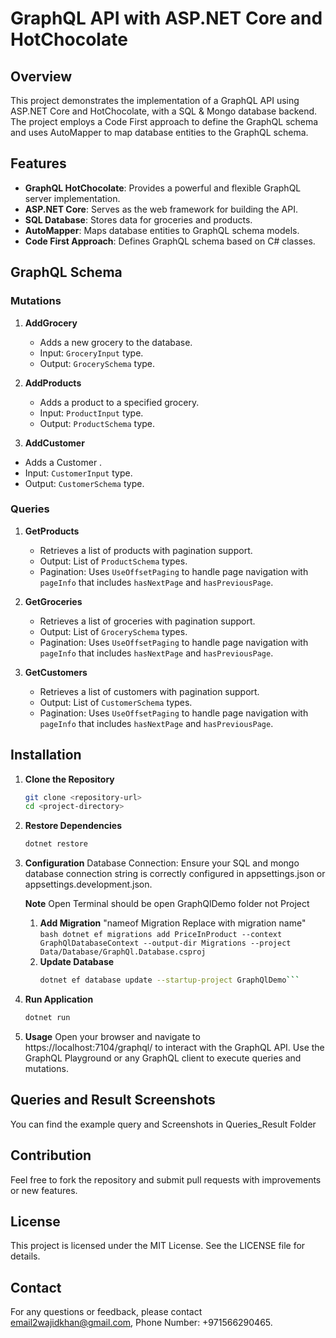 # GraphQL API with ASP.NET Core and HotChocolate

## Overview

This project demonstrates the implementation of a GraphQL API using ASP.NET Core and HotChocolate, with a SQL & Mongo database backend. The project employs a Code First approach to define the GraphQL schema and uses AutoMapper to map database entities to the GraphQL schema.

## Features

- **GraphQL HotChocolate**: Provides a powerful and flexible GraphQL server implementation.
- **ASP.NET Core**: Serves as the web framework for building the API.
- **SQL Database**: Stores data for groceries and products.
- **AutoMapper**: Maps database entities to GraphQL schema models.
- **Code First Approach**: Defines GraphQL schema based on C# classes.

## GraphQL Schema

### Mutations

1. **AddGrocery**
   - Adds a new grocery to the database.
   - Input: `GroceryInput` type.
   - Output: `GrocerySchema` type.

2. **AddProducts**
   - Adds a product to a specified grocery.
   - Input: `ProductInput` type.
   - Output: `ProductSchema` type.

3. **AddCustomer**
  - Adds a Customer .
  - Input: `CustomerInput` type.
  - Output: `CustomerSchema` type.

### Queries

1. **GetProducts**
   - Retrieves a list of products with pagination support.
   - Output: List of `ProductSchema` types.
   - Pagination: Uses `UseOffsetPaging` to handle page navigation with `pageInfo` that includes `hasNextPage` and `hasPreviousPage`.

2. **GetGroceries**
   - Retrieves a list of groceries with pagination support.
   - Output: List of `GrocerySchema` types.
   - Pagination: Uses `UseOffsetPaging` to handle page navigation with `pageInfo` that includes `hasNextPage` and `hasPreviousPage`.


3. **GetCustomers**
   - Retrieves a list of customers with pagination support.
   - Output: List of `CustomerSchema` types.
   - Pagination: Uses `UseOffsetPaging` to handle page navigation with `pageInfo` that includes `hasNextPage` and `hasPreviousPage`.

## Installation

1. **Clone the Repository**
   ```bash
   git clone <repository-url>
   cd <project-directory>
2. **Restore Dependencies**

      ```bash 
      dotnet restore
      ```
3. **Configuration**
Database Connection: Ensure your SQL and mongo database connection string is correctly configured in appsettings.json or appsettings.development.json.
 
   **Note** Open Terminal should be open GraphQlDemo folder not Project 

   1.  **Add Migration** "nameof Migration Replace with migration name" 
           ```bash
           dotnet ef migrations add PriceInProduct --context GraphQlDatabaseContext --output-dir Migrations --project Data/Database/GraphQl.Database.csproj```
   2. **Update Database**
        ```bash
        dotnet ef database update --startup-project GraphQlDemo```
4. **Run Application**
      ```bash  
      dotnet run
      ```
5. **Usage**
Open your browser and navigate to https://localhost:7104/graphql/ to interact with the GraphQL API. 
Use the GraphQL Playground or any GraphQL client to execute queries and mutations.

## Queries and Result Screenshots
You can find the example query and Screenshots in Queries_Result Folder

## Contribution
Feel free to fork the repository and submit pull requests with improvements or new features.

## License
This project is licensed under the MIT License. See the LICENSE file for details.

## Contact
For any questions or feedback, please contact email2wajidkhan@gmail.com, Phone Number: +971566290465.